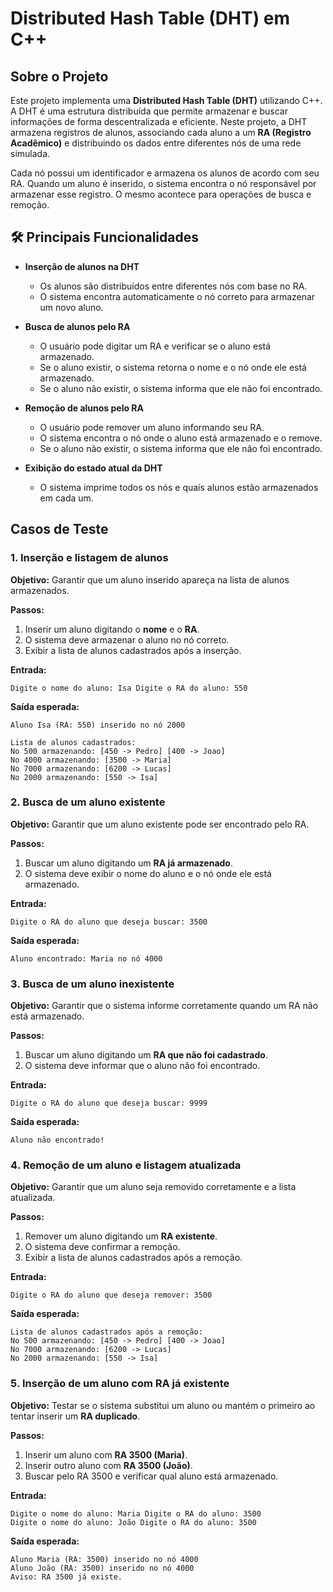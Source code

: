 # Distributed Hash Table (DHT) em C++

## Sobre o Projeto
Este projeto implementa uma **Distributed Hash Table (DHT)** utilizando C++. A DHT é uma estrutura distribuída que permite armazenar e buscar informações de forma descentralizada e eficiente. Neste projeto, a DHT armazena registros de alunos, associando cada aluno a um **RA (Registro Acadêmico)** e distribuindo os dados entre diferentes nós de uma rede simulada.

Cada nó possui um identificador e armazena os alunos de acordo com seu RA. Quando um aluno é inserido, o sistema encontra o nó responsável por armazenar esse registro. O mesmo acontece para operações de busca e remoção.



## 🛠 Principais Funcionalidades
- **Inserção de alunos na DHT**  
  - Os alunos são distribuídos entre diferentes nós com base no RA.
  - O sistema encontra automaticamente o nó correto para armazenar um novo aluno.

- **Busca de alunos pelo RA**  
  - O usuário pode digitar um RA e verificar se o aluno está armazenado.
  - Se o aluno existir, o sistema retorna o nome e o nó onde ele está armazenado.
  - Se o aluno não existir, o sistema informa que ele não foi encontrado.

- **Remoção de alunos pelo RA**  
  - O usuário pode remover um aluno informando seu RA.
  - O sistema encontra o nó onde o aluno está armazenado e o remove.
  - Se o aluno não existir, o sistema informa que ele não foi encontrado.

- **Exibição do estado atual da DHT**  
  - O sistema imprime todos os nós e quais alunos estão armazenados em cada um.


## Casos de Teste

### **1️. Inserção e listagem de alunos**
**Objetivo:** Garantir que um aluno inserido apareça na lista de alunos armazenados.  

**Passos:**  
1. Inserir um aluno digitando o **nome** e o **RA**.
2. O sistema deve armazenar o aluno no nó correto.
3. Exibir a lista de alunos cadastrados após a inserção.

**Entrada:**  

```
Digite o nome do aluno: Isa Digite o RA do aluno: 550
```
**Saída esperada:**  
```
Aluno Isa (RA: 550) inserido no nó 2000

Lista de alunos cadastrados: 
No 500 armazenando: [450 -> Pedro] [400 -> Joao] 
No 4000 armazenando: [3500 -> Maria] 
No 7000 armazenando: [6200 -> Lucas] 
No 2000 armazenando: [550 -> Isa]
```

### **2️. Busca de um aluno existente**
**Objetivo:** Garantir que um aluno existente pode ser encontrado pelo RA.  

**Passos:**  
1. Buscar um aluno digitando um **RA já armazenado**.
2. O sistema deve exibir o nome do aluno e o nó onde ele está armazenado.

**Entrada:**  
```
Digite o RA do aluno que deseja buscar: 3500
```
**Saída esperada:**  
```
Aluno encontrado: Maria no nó 4000
```
### **3️. Busca de um aluno inexistente**
**Objetivo:** Garantir que o sistema informe corretamente quando um RA não está armazenado.  

**Passos:**  
1. Buscar um aluno digitando um **RA que não foi cadastrado**.
2. O sistema deve informar que o aluno não foi encontrado.

**Entrada:**
```
Digite o RA do aluno que deseja buscar: 9999
```

**Saída esperada:**  
```
Aluno não encontrado!
```
### **4️. Remoção de um aluno e listagem atualizada**
**Objetivo:** Garantir que um aluno seja removido corretamente e a lista atualizada.  

**Passos:**  
1. Remover um aluno digitando um **RA existente**.
2. O sistema deve confirmar a remoção.
3. Exibir a lista de alunos cadastrados após a remoção.

**Entrada:**  
```
Digite o RA do aluno que deseja remover: 3500
```

**Saída esperada:**  
```
Lista de alunos cadastrados após a remoção: 
No 500 armazenando: [450 -> Pedro] [400 -> Joao] 
No 7000 armazenando: [6200 -> Lucas] 
No 2000 armazenando: [550 -> Isa]
```

### **5️. Inserção de um aluno com RA já existente**
**Objetivo:** Testar se o sistema substitui um aluno ou mantém o primeiro ao tentar inserir um **RA duplicado**.  

**Passos:**  
1. Inserir um aluno com **RA 3500 (Maria)**.
2. Inserir outro aluno com **RA 3500 (João)**.
3. Buscar pelo RA 3500 e verificar qual aluno está armazenado.

**Entrada:**  
```
Digite o nome do aluno: Maria Digite o RA do aluno: 3500
Digite o nome do aluno: João Digite o RA do aluno: 3500
```
**Saída esperada:**  
```
Aluno Maria (RA: 3500) inserido no nó 4000 
Aluno João (RA: 3500) inserido no nó 4000 
Aviso: RA 3500 já existe.
```